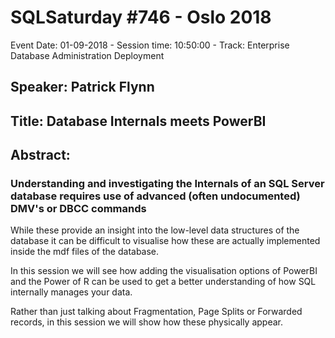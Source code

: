 # SQLSaturday #746 - Oslo 2018
Event Date: 01-09-2018 - Session time: 10:50:00 - Track: Enterprise Database Administration  Deployment
## Speaker: Patrick Flynn
## Title: Database Internals meets PowerBI
## Abstract:
### Understanding and investigating the Internals of an SQL Server database requires use of advanced (often undocumented) DMV's or DBCC commands 

While these provide an insight into the low-level data structures of the database it can be difficult to visualise how these are actually implemented inside the mdf files of the database.

In this session we will see how adding the visualisation options of PowerBI and the Power of R can be used to get a better understanding of how SQL internally manages your data.

Rather than just talking about Fragmentation, Page Splits or Forwarded records, in this session we will show how these physically appear.
